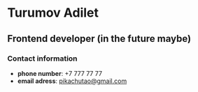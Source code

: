 # Turumov Adilet
## Frontend developer (in the future maybe)
### Contact information
* **phone number**: +7 777 77 77
* **email adress**: pikachutao@gmail.com